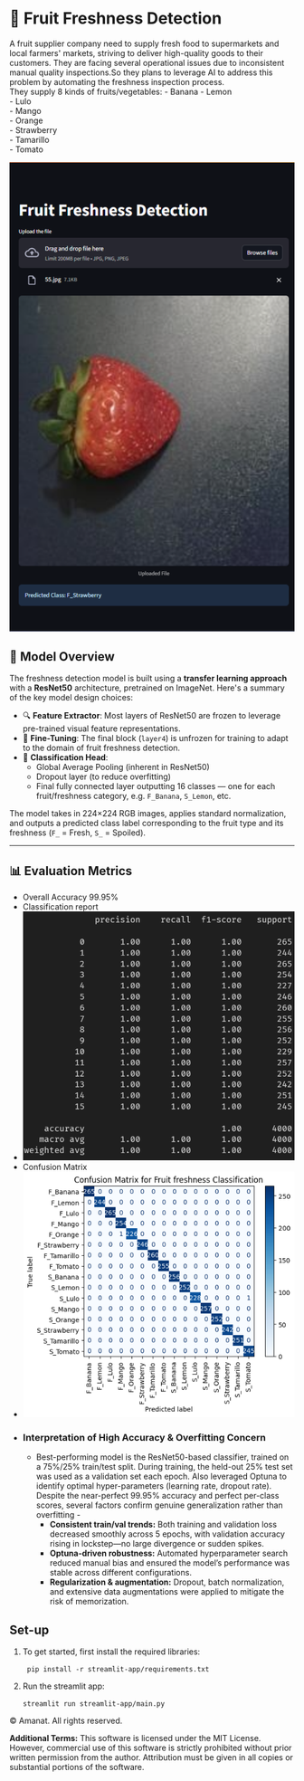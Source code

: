 # 🍓 Fruit Freshness Detection
A fruit supplier company need to supply fresh food to supermarkets and local farmers' markets, striving to deliver high-quality goods to their customers. They are facing  several operational issues due to  inconsistent manual quality inspections.So they plans to leverage AI to address this problem by automating the freshness 
inspection process.  
They supply 8 kinds of fruits/vegetables: 
    - Banana 
    - Lemon  
    - Lulo  
    - Mango  
    - Orange  
    - Strawberry  
    - Tamarillo  
    - Tomato 

![img.png](streamlit-app/app_screenshot.png)

## 🧠 Model Overview
The freshness detection model is built using a **transfer learning approach** with a **ResNet50** architecture, pretrained on ImageNet. Here's a summary of the key model design choices:

- 🔍 **Feature Extractor**: Most layers of ResNet50 are frozen to leverage pre-trained visual feature representations.
- 🔼 **Fine-Tuning**: The final block (`layer4`) is unfrozen for training to adapt to the domain of fruit freshness detection.
- 🎯 **Classification Head**:
  - Global Average Pooling (inherent in ResNet50)
  - Dropout layer (to reduce overfitting)
  - Final fully connected layer outputting 16 classes — one for each fruit/freshness category, e.g. `F_Banana`, `S_Lemon`, etc.

The model takes in 224×224 RGB images, applies standard normalization, and outputs a predicted class label corresponding to the fruit type and its freshness (`F_` = Fresh, `S_` = Spoiled).

---

## 📊 Evaluation Metrics
- Overall Accuracy 99.95%
- Classification report
- ![report.png](training/report.png)
- Confusion Matrix
- ![cm.png](training/cm.png)
- ### Interpretation of High Accuracy & Overfitting Concern
    - Best-performing model is the ResNet50-based classifier, trained on a 75%/25% train/test split. During training, the held-out 25% test set was used as a validation set each epoch. Also leveraged Optuna to identify optimal hyper-parameters (learning rate, dropout rate). Despite the near-perfect 99.95% accuracy and perfect per-class scores, several factors confirm genuine generalization rather than overfitting -
        - **Consistent train/val trends:** Both training and validation loss decreased smoothly across 5 epochs, with validation accuracy rising in lockstep—no large divergence or sudden spikes.
        - **Optuna-driven robustness:** Automated hyperparameter search reduced manual bias and ensured the model’s performance was stable across different configurations.
        - **Regularization & augmentation:** Dropout, batch normalization, and extensive data augmentations were applied to mitigate the risk of memorization.

## Set-up

1. To get started, first install the required libraries:
    ```commandline
     pip install -r streamlit-app/requirements.txt
    ```
   
3. Run the streamlit app:
   ```commandline
   streamlit run streamlit-app/main.py
   ```
   

© Amanat. All rights reserved.

**Additional Terms:**
This software is licensed under the MIT License. However, commercial use of this software is strictly prohibited without prior written permission from the author. Attribution must be given in all copies or substantial portions of the software.
